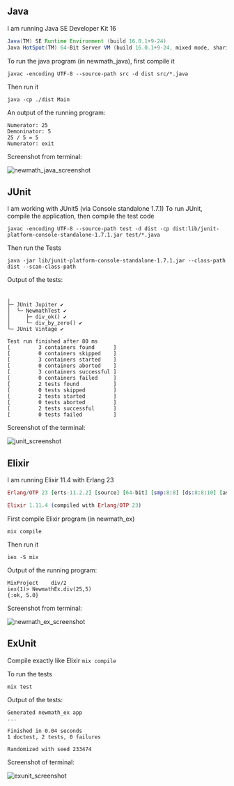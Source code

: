 ## Java
I am running Java SE Developer Kit 16
```java 16.0.1 2021-04-20
Java(TM) SE Runtime Environment (build 16.0.1+9-24)
Java HotSpot(TM) 64-Bit Server VM (build 16.0.1+9-24, mixed mode, sharing)
```

To run the java program (in newmath_java), first compile it
```
javac -encoding UTF-8 --source-path src -d dist src/*.java
```

Then run it
```
java -cp ./dist Main
```

An output of the running program:
```Newmath (type 'exit' to exit program)
Numerator: 25
Demoninator: 5
25 / 5 = 5
Numerator: exit
```

Screenshot from terminal:

![newmath_java_screenshot](https://user-images.githubusercontent.com/55165979/118371601-4ea56880-b57b-11eb-9f44-33df75c7cb24.png)

## JUnit
I am working with JUnit5 (via Console standalone 1.7.1)
To run JUnit, compile the application, then compile the test code

```
javac -encoding UTF-8 --source-path test -d dist -cp dist:lib/junit-platform-console-standalone-1.7.1.jar test/*.java
```

Then run the Tests
```
java -jar lib/junit-platform-console-standalone-1.7.1.jar --class-path dist --scan-class-path
```

Output of the tests:
```Thanks for using JUnit! Support its development at https://junit.org/sponsoring

╷
├─ JUnit Jupiter ✔
│  └─ NewmathTest ✔
│     ├─ div_ok() ✔
│     └─ div_by_zero() ✔
└─ JUnit Vintage ✔

Test run finished after 80 ms
[         3 containers found      ]
[         0 containers skipped    ]
[         3 containers started    ]
[         0 containers aborted    ]
[         3 containers successful ]
[         0 containers failed     ]
[         2 tests found           ]
[         0 tests skipped         ]
[         2 tests started         ]
[         0 tests aborted         ]
[         2 tests successful      ]
[         0 tests failed          ]
```

Screenshot of the terminal:

![junit_screenshot](https://user-images.githubusercontent.com/55165979/118371590-40574c80-b57b-11eb-8da0-4bce6e99de86.png)

## Elixir
I am running Elixir 11.4 with Erlang 23
```elixir --version   
Erlang/OTP 23 [erts-11.2.2] [source] [64-bit] [smp:8:8] [ds:8:8:10] [async-threads:1] [hipe] [dtrace]

Elixir 1.11.4 (compiled with Erlang/OTP 23)
```

First compile Elixir program (in newmath_ex)
```
mix compile
```

Then run it
```
iex -S mix
```

Output of the running program:
```iex(1)> NewmathEx.
MixProject    div/2         
iex(1)> NewmathEx.div(25,5)
{:ok, 5.0}
```

Screenshot from terminal:

![newmath_ex_screenshot](https://user-images.githubusercontent.com/55165979/118371612-5b29c100-b57b-11eb-9424-edb0c89ce5fc.png)

## ExUnit
Compile exactly like Elixir `mix compile`

To run the tests
```
mix test
```

Output of the tests:
```Compiling 1 file (.ex)
Generated newmath_ex app
...

Finished in 0.04 seconds
1 doctest, 2 tests, 0 failures

Randomized with seed 233474
```

Screenshot of terminal:

![exunit_screenshot](https://user-images.githubusercontent.com/55165979/118371607-55cc7680-b57b-11eb-99fa-7fcceec3b577.png)

